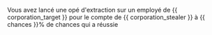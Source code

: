 Vous avez lancé une opé d'extraction sur un employé de {{ corporation_target }} pour le compte de {{ corporation_stealer }} à {{ chances }}% de chances qui a réussie
